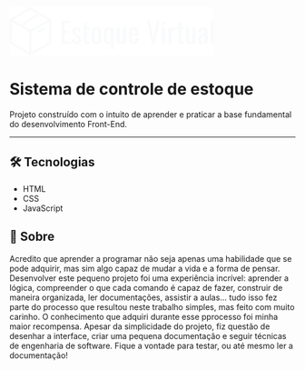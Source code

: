 ![Logo do projeto](/docs/images/estoque-logo.png)

# Sistema de controle de estoque

Projeto construído com o intuito de aprender e praticar a base fundamental do desenvolvimento Front-End.

---

## 🛠️ Tecnologias
- HTML
- CSS
- JavaScript

## 📝 Sobre
Acredito que aprender a programar não seja apenas uma habilidade que se pode adquirir, mas sim algo capaz de mudar a vida e a forma de pensar.
Desenvolver este pequeno projeto foi uma experiência incrível: aprender a lógica, compreender o que cada comando é capaz de fazer, construir de maneira organizada, ler documentações, assistir a aulas… tudo isso fez parte do processo que resultou neste trabalho simples, mas feito com muito carinho.
O conhecimento que adquiri durante esse pprocesso foi minha maior recompensa. Apesar da simplicidade do projeto, fiz questão de desenhar a interface, criar uma pequena documentação e seguir técnicas de engenharia de software. Fique a vontade para testar, ou até mesmo ler a documentação!